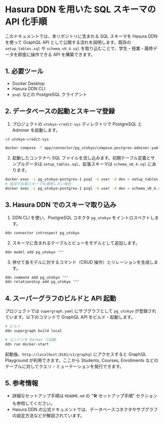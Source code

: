 # Hasura DDN を用いた SQL スキーマの API 化手順

このドキュメントでは、本リポジトリに含まれる SQL スキーマを Hasura DDN を使って GraphQL API として公開する流れを説明します。既存の `setup_tables.sql` や `schema_v0_4.sql` を取り込むことで、学生・授業・履修データを即座に操作できる API を構築できます。

## 1. 必要ツール

- Docker Desktop
- Hasura DDN CLI
- `psql` などの PostgreSQL クライアント

## 2. データベースの起動とスキーマ登録

1. プロジェクトの `utokyo-credit-sys` ディレクトリで PostgreSQL と Adminer を起動します。

```bash
cd utokyo-credit-sys

docker compose -f app/connector/pg_utokyo/compose.postgres-adminer.yaml up -d
```

2. 起動したコンテナへ SQL ファイルを流し込みます。初期テーブル定義とサンプルデータは `setup_tables.sql`、拡張スキーマは `schema_v0_4.sql` にあります。

```bash
docker exec -i pg_utokyo-postgres-1 psql -U user -d dev < setup_tables.sql
# 追加で拡張スキーマを適用したい場合
docker exec -i pg_utokyo-postgres-1 psql -U user -d dev < schema_v0_4.sql
```

## 3. Hasura DDN でのスキーマ取り込み

1. DDN CLI を使い、PostgreSQL コネクタ `pg_utokyo` をイントロスペクトします。

```bash
ddn connector introspect pg_utokyo
```

2. スキーマに含まれるテーブルとビューをモデルとして追加します。

```bash
ddn model add pg_utokyo "*"
```

3. 併せて各モデルに対するコマンド（CRUD 操作）とリレーションを生成します。

```bash
ddn command add pg_utokyo "*"
ddn relationship add pg_utokyo "*"
```

## 4. スーパーグラフのビルドと API 起動

プロジェクトでは `supergraph.yaml` にサブグラフとして `pg_utokyo` が登録されています。以下のコマンドで GraphQL API をビルド・起動します。

```bash
# ビルド
ddn supergraph build local

# エンジンを Docker で起動
ddn run docker-start
```

起動後、`http://localhost:8181/v1/graphql` にアクセスすると GraphQL Playground が利用できます。ここから Students, Courses, Enrollments などのテーブルに対してクエリ・ミューテーションを発行できます。

## 5. 参考情報

- 詳細なセットアップ手順は `README.md` の "🛠️ セットアップ手順" セクションも参照してください。
- Hasura DDN の公式ドキュメントでは、データベースコネクタやサブグラフの設定方法などが解説されています。
